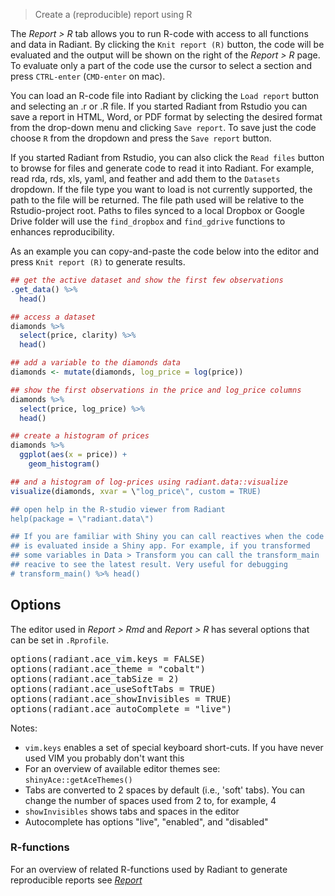 > Create a (reproducible) report using R

The _Report > R_ tab allows you to run R-code with access to all functions and data in Radiant. By clicking the `Knit report (R)` button, the code will be evaluated and the output will be shown on the right of the _Report > R_ page. To evaluate only a part of the code use the cursor to select a section and press `CTRL-enter` (`CMD-enter` on mac).

You can load an R-code file into Radiant by clicking the `Load report` button and selecting an .r or .R file. If you started Radiant from Rstudio you can save a report in HTML, Word, or PDF format by selecting the desired format from the drop-down menu and clicking `Save report`. To save just the code choose `R` from the dropdown and press the `Save report` button.

If you started Radiant from Rstudio, you can also click the `Read files` button to browse for files and generate code to read it into Radiant. For example, read rda, rds, xls, yaml, and feather and add them to the `Datasets` dropdown. If the file type you want to load is not currently supported, the path to the file will be returned. The file path used will be relative to the Rstudio-project root. Paths to files synced to a local Dropbox or Google Drive folder will use the `find_dropbox` and `find_gdrive` functions to enhances reproducibility.

As an example you can copy-and-paste the code below into the editor and press `Knit report (R)` to generate results.

```r
## get the active dataset and show the first few observations
.get_data() %>%
  head()

## access a dataset
diamonds %>%
  select(price, clarity) %>%
  head()

## add a variable to the diamonds data
diamonds <- mutate(diamonds, log_price = log(price))

## show the first observations in the price and log_price columns
diamonds %>%
  select(price, log_price) %>%
  head()

## create a histogram of prices
diamonds %>%
  ggplot(aes(x = price)) +
    geom_histogram()

## and a histogram of log-prices using radiant.data::visualize
visualize(diamonds, xvar = \"log_price\", custom = TRUE)

## open help in the R-studio viewer from Radiant
help(package = \"radiant.data\")

## If you are familiar with Shiny you can call reactives when the code
## is evaluated inside a Shiny app. For example, if you transformed
## some variables in Data > Transform you can call the transform_main
## reacive to see the latest result. Very useful for debugging
# transform_main() %>% head()
```

## Options

The editor used in _Report > Rmd_ and _Report > R_ has several options that can be set in `.Rprofile`.

<pre>
options(radiant.ace_vim.keys = FALSE)
options(radiant.ace_theme = "cobalt")
options(radiant.ace_tabSize = 2)
options(radiant.ace_useSoftTabs = TRUE)
options(radiant.ace_showInvisibles = TRUE)
options(radiant.ace_autoComplete = "live")
</pre>

Notes:

* `vim.keys` enables a set of special keyboard short-cuts. If you have never used VIM you probably don't want this 
* For an overview of available editor themes see: `shinyAce::getAceThemes()`
* Tabs are converted to 2 spaces by default (i.e., 'soft' tabs). You can change the number of spaces used from 2 to, for example, 4
* `showInvisibles` shows tabs and spaces in the editor
* Autocomplete has options "live", "enabled", and "disabled" 

### R-functions

For an overview of related R-functions used by Radiant to generate reproducible reports see <a href = " https://radiant-rstats.github.io/radiant.data/reference/index.html#section-data-report" target="_blank">_Report_</a>
